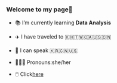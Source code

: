 ### Welcome to my page🌱

* 📚 I’m currently learning **Data Analysis**

* ✈️ I have traveled to 🇰🇭🇹🇼🇨🇦🇺🇸🇨🇳

* 💬 I can speak 🇰🇷🇨🇳🇺🇸

* 🙋🏻‍♀️ Pronouns:she/her

* 🖱️ Click[here](https://www.instagram.com/yejinlee.zip/)
